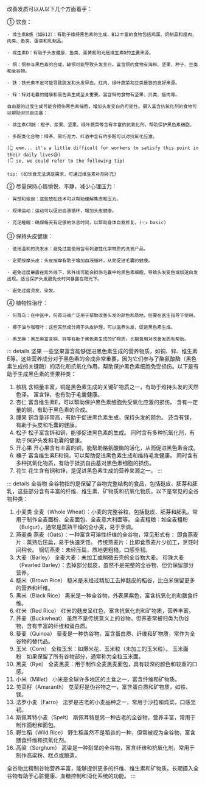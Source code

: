 改善发质可以从以下几个方面着手：

  ① 饮食：

    · 维生素B族（如B12）：有助于维持黑色素的生成，B12丰富的食物包括鸡蛋、奶制品和瘦肉，肉类、鱼类、蛋类和乳制品。

    · 维生素D：有助于头皮健康，鱼类、蛋黄和阳光是维生素D的主要来源。

    · 铜：铜参与黑色素的合成，缺铜可能导致头发变白。富含铜的食物有海鲜、坚果、种子、豆类和全谷物。
    
    · 铁：铁元素不足可能导致脱发和头发早白。红肉、绿叶蔬菜和豆类是铁的良好来源。

    · 锌：锌对毛囊的健康和黑色素生成至关重要。富含锌的食物有坚果、贝类、瘦肉等。

    自由基的过度生成可能会损伤黑色素细胞，增加头发变白的可能性。摄入富含抗氧化剂的食物可以帮助对抗自由基：

    · 维生素C和E：橙子、浆果、坚果、绿叶蔬菜等含有丰富的抗氧化剂，帮助保护黑色素细胞。

    · 多酚类化合物：绿茶、黑巧克力、红酒中含有的多酚可以对抗氧化应激。

    (👆 emm... it's a little difficult for workers to satisfy this point in their daily lives😅)
    (👇 so, we could refer to the following tip)

    tip: (如饮食无法满足需求，可通过维生素补剂补充)


  ② 尽量保持心情愉悦、平静，减少心理压力：

    · 冥想和瑜伽：这些放松技术可以帮助缓解焦虑和压力。

    · 规律运动：运动可以促进血液循环，增加头皮健康。

    · 充足睡眠：确保每天有足够的休息时间，以帮助身体自我修复。(👈 basic)

  ③ 保持头皮健康：

    · 使用温和的洗发水：避免过度使用含有刺激性化学物质的洗发产品。

    · 定期按摩头皮：头皮按摩有助于增加血液循环，从而促进毛囊的健康。

    · 避免过度暴露在紫外线下，紫外线可能会损伤毛囊中的黑色素细胞，导致头发变色或加速白发出现。适当保护头发避免长时间暴露在阳光下。

    · 避免过度烫发、染发。

  ④ 植物性治疗：

    · 何首乌：在中医中，何首乌被广泛用于帮助改善头发的颜色和质地，但要在医生指导下使用。

    · 椰子油与咖喱叶：这些天然成分用于头皮护理，可以滋养头发，促进黑色素生成。
    
    · 黑芝麻：黑芝麻富含铜、锌等有助于黑色素生成的矿物质，长期食用对改善发质有帮助。


::: details 坚果
一些坚果富含能够促进黑色素生成的营养物质，如铜、锌、维生素E等。这些营养成分对于黑色素的合成非常重要，因为它们参与了酪氨酸酶（黑色素生成的关键酶）的活化和抗氧化作用，帮助保护黑色素细胞免受损伤。以下是有助于生成黑色素的坚果种类：

1. 核桃
含铜量丰富，铜是黑色素生成的关键矿物质之一，有助于维持头发的天然色泽。
富含锌，也有助于毛囊健康。
2. 杏仁
富含维生素E，可以帮助保护黑色素细胞免受氧化应激的损伤。
含有一定量的铜，有助于黑色素的合成。
3. 腰果
铜含量非常高，有助于促进黑色素生成，保持头发的颜色。
还含有镁，有助于头皮和毛囊的健康。
4. 松子
松子富含锌和铜，能够促进黑色素的生成。
同时含有多种抗氧化剂，有助于保护头发和毛囊的健康。
5. 开心果
开心果含有丰富的铜，能帮助酪氨酸酶的活化，从而促进黑色素合成。
6. 榛子
富含维生素E和铜，可以帮助促进黑色素生成和维持毛发健康。
同时含有多种抗氧化物质，有助于抵抗自由基对黑色素细胞的损伤。
7. 花生
花生含有铜和锌，是促进黑色素生成的营养来源之一。
:::

::: details 全谷物
全谷物指的是保留了谷物完整结构的食品，包括麸皮、胚芽和胚乳，这些部分含有丰富的纤维、维生素、矿物质和抗氧化物质。以下是常见的全谷物种类：

1. 小麦类
全麦（Whole Wheat）：小麦的完整谷粒，包括麸皮、胚芽和胚乳。常用于制作全麦面粉、全麦面包、全麦意大利面等。
全麦粗粮：如全麦粗粉（Bulgur），通常是蒸熟干燥的全小麦，易于烹调。
1. 燕麦类
燕麦（Oats）：一种富含可溶性纤维的全谷物，常见形式有：
即食燕麦片：蒸熟后压扁，易于快速烹饪。
传统燕麦片：比即食燕麦片少加工，烹饪时间稍长。
钢切燕麦：未经压扁，质地更粗糙，口感坚韧。
1. 大麦（Barley）
全麦大麦：未加工或稍微去壳的全谷物大麦。
珍珠大麦（Pearled Barley）：去掉部分麸皮，虽然不是完整的全谷物，但仍保留部分营养。
1. 糙米（Brown Rice）
糙米是未经过精加工去掉麸皮的稻谷，比白米保留更多的营养和纤维。
1. 黑米（Black Rice）
黑米是一种全谷物，外表黑紫色，富含抗氧化剂和膳食纤维。
1. 红米（Red Rice）
红米的麸皮呈红色，富含抗氧化剂和矿物质，营养丰富。
1. 荞麦（Buckwheat）
虽然不是传统意义上的谷物，但荞麦常被归类为伪谷物，含有丰富的纤维和蛋白质。
1. 藜麦（Quinoa）
藜麦是一种伪谷物，富含蛋白质、纤维和矿物质，常作为全谷物的替代品。
1. 玉米（Corn）
全粒玉米：如爆米花、玉米粒（未加工的玉米粒）。
玉米面粉：如果保留了所有谷物部分，通常称为全粒玉米面。
1.  黑麦（Rye）
全麦黑麦：用于制作全麦黑麦面包，具有较深的颜色和较重的口感。
1.  小米（Millet）
小米是全球许多地区的主食之一，富含纤维和矿物质。
1.  苋菜籽（Amaranth）
苋菜籽是伪谷物之一，富含蛋白质和矿物质，如铁、镁。
1.  法罗小麦（Farro）
法罗是古老的小麦品种之一，常用于沙拉和炖菜，口感坚韧。
1.  斯佩耳特小麦（Spelt）
斯佩耳特是另一种古老的全谷物，营养丰富，常用于制作面粉和面包。
1.  野生稻（Wild Rice）
野生稻虽然不是稻谷的一种，但常被视为全谷物，富含膳食纤维和抗氧化剂。
1.  高粱（Sorghum）
高粱是一种耐旱的全谷物，富含纤维和抗氧化剂，常用于制作高粱粉、糕点或酿造。

全谷物比精制谷物营养丰富，能够提供更多的纤维、维生素和矿物质。长期摄入全谷物有助于心脏健康、血糖控制和消化系统的功能。
:::

